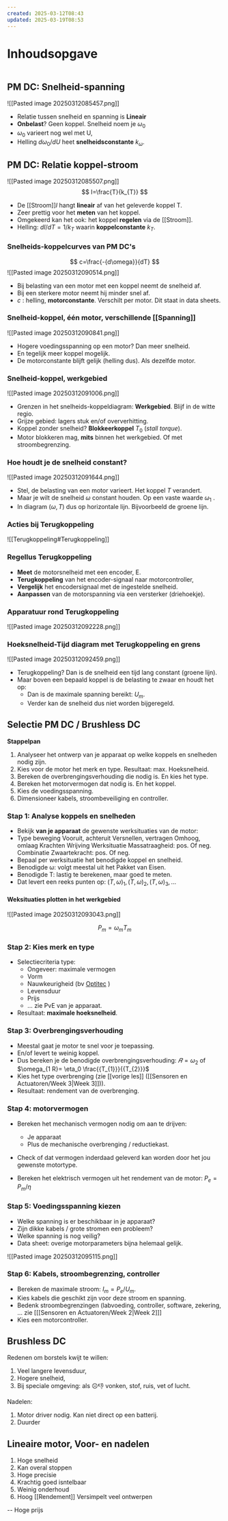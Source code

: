 ```yaml
---
created: 2025-03-12T08:43
updated: 2025-03-19T08:53
---
```

#  Inhoudsopgave
```toc
```

## PM DC: Snelheid-spanning
![[Pasted image 20250312085457.png]]
- Relatie tussen snelheid en spanning is **Lineair**
- **Onbelast**? Geen koppel. Snelheid noem je $\omega_{0}$
- $\omega_0$  varieert nog wel met U,
- Helling $d\omega_{0}/dU$ heet **snelheidsconstante** $k_{\omega}$.

## PM DC: Relatie koppel-stroom
![[Pasted image 20250312085507.png]]
$$
I=\frac{T}{k_{T}}
$$
- De [[Stroom]]*I* hangt **lineair** af van het geleverde koppel T.
- Zeer prettig voor het **meten** van het koppel.
- Omgekeerd kan het ook: het koppel **regelen** via de [[Stroom]].
- Helling: $dI/dT=1/k_{T}$ waarin **koppelconstante** $k_{T}$.

### Snelheids-koppelcurves van PM DC's
$$
c=\frac{-{d\omega}}{dT}
$$
![[Pasted image 20250312090514.png]]

- Bij belasting van een motor met een koppel neemt de snelheid af.
- Bij een sterkere motor neemt hij minder snel af. 
- $c$ : helling, **motorconstante**. Verschilt per motor. Dit staat in data sheets.

### Snelheid-koppel, één motor, verschillende [[Spanning]]
![[Pasted image 20250312090841.png]]

- Hogere voedingsspanning op een motor? Dan meer snelheid.
- En tegelijk meer koppel mogelijk. 
- De motorconstante blijft gelijk (helling dus). Als dezelfde motor.

### Snelheid-koppel, werkgebied
![[Pasted image 20250312091006.png]]

- Grenzen in het snelheids-koppeldiagram: **Werkgebied**. Blijf in de witte regio.
- Grijze gebied: lagers stuk en/of oververhitting.
- Koppel zonder snelheid? **Blokkeerkoppel** $T_0$ (*stall torque*).
- Motor blokkeren mag, **mits** binnen het werkgebied. Of met stroombegrenzing.

### Hoe houdt je de snelheid constant?
![[Pasted image 20250312091644.png]]

- Stel, de belasting van een motor varieert. Het koppel $T$ verandert.
- Maar je wilt de snelheid $\omega$ constant houden. Op een vaste waarde $\omega_{1}$ . 
- In diagram $(\omega, T)$ dus op horizontale lijn. Bijvoorbeeld de groene lijn.

### Acties bij Terugkoppeling
![[Terugkoppeling#Terugkoppeling]] 

### Regellus Terugkoppeling

- **Meet** de motorsnelheid met een encoder, E. 
- **Terugkoppeling** van het encoder-signaal naar motorcontroller, 
- **Vergelijk** het encodersignaal met de ingestelde snelheid.
- **Aanpassen** van de motorspanning via een versterker (driehoekje).

### Apparatuur rond Terugkoppeling
![[Pasted image 20250312092228.png]]

### Hoeksnelheid-Tijd diagram met Terugkoppeling en grens  
![[Pasted image 20250312092459.png]]

- Terugkoppeling? Dan is de snelheid een tijd lang constant (groene lijn).
- Maar boven een bepaald koppel is de belasting te zwaar en houdt het op: 
	- Dan is de maximale spanning bereikt: $U_{m}$. 
	- Verder kan de snelheid dus niet worden bijgeregeld.

## Selectie PM DC / Brushless DC
**Stappelpan**

1. Analyseer het ontwerp van je apparaat op welke koppels en snelheden nodig zijn.
2. Kies voor de motor het merk en type. Resultaat: max. Hoeksnelheid.
3. Bereken de overbrengingsverhouding die nodig is. En kies het type. 
4. Bereken het motorvermogen dat nodig is. En het koppel. 
5. Kies de voedingsspanning.  
6. Dimensioneer kabels, stroombeveiliging en controller.

### Stap 1: Analyse koppels en snelheden
- Bekijk **van je apparaat** de gewenste werksituaties van de motor: 
- Type beweging Vooruit, achteruit Versnellen, vertragen Omhoog, omlaag Krachten Wrijving Werksituatie Massatraagheid: pos. Of neg.    Combinatie Zwaartekracht: pos. Of neg.
- Bepaal per werksituatie het benodigde koppel en snelheid. 
- Benodigde ω: volgt meestal uit het Pakket van Eisen. 
- Benodigde T: lastig te berekenen, maar goed te meten. 
- Dat levert een reeks punten op: $(T,\omega)_{1}, (T,\omega)_{2}, (T,\omega)_{3}, …$

#### Weksituaties plotten in het werkgebied
![[Pasted image 20250312093043.png]]

$$
P_m=\omega_{m}T_{m}
$$

### Stap 2: Kies merk en type 
- Selectiecriteria type: 
	- Ongeveer: maximale vermogen
	-  Vorm  
	- Nauwkeurigheid (bv [Optitec](https://www.opitec.nl) )
	- Levensduur 
	- Prijs 
	- … zie PvE van je apparaat. 
- Resultaat: **maximale hoeksnelheid**.

### Stap 3: Overbrengingsverhouding
- Meestal gaat je motor te snel voor je toepassing.  
- En/of levert te weinig koppel. 
- Dus bereken je de benodigde overbrengingsverhouding:  $𝑅 = \omega_2$    of    $\omega_{1 R}= \eta_0 \frac{{T_{1}}}{{T_{2}}}$ 
- Kies het type overbrenging (zie [[vorige les]] ([[Sensoren en Actuatoren/Week 3|Week 3]])). 
- Resultaat: rendement van de overbrenging.

### Stap 4: motorvermogen

- Bereken het mechanisch vermogen nodig om aan te drijven: 
	- Je apparaat 
	- Plus de mechanische overbrenging / reductiekast. 

- Check of dat vermogen inderdaad geleverd kan worden door het jou gewenste motortype. 
- Bereken het elektrisch vermogen uit het rendement van de motor: $P_{e} = P_{m}/\eta$

### Stap 5: Voedingsspanning kiezen
- Welke spanning is er beschikbaar in je apparaat? 
- Zijn dikke kabels / grote stromen een probleem? 
- Welke spanning is nog veilig? 
- Data sheet: overige motorparameters bijna helemaal gelijk.

![[Pasted image 20250312095115.png]]

### Stap 6: Kabels, stroombegrenzing, controller

- Bereken de maximale stroom: $I_m = P_e/U_m$. 
- Kies kabels die geschikt zijn voor deze stroom en spanning. 
- Bedenk stroombegrenzingen (labvoeding, controller, software, zekering, … zie [[[Sensoren en Actuatoren/Week 2|Week 2]]] 
- Kies een motorcontroller.
  
## Brushless DC
Redenen om borstels kwijt te willen: 
1. Veel langere levensduur, 
2. Hogere snelheid, 
3. Bij speciale omgeving: als ☹👎 
   vonken, stof, ruis, vet of lucht. 

Nadelen: 
1. Motor driver nodig. Kan niet direct op een batterij. 
2. Duurder

## Lineaire motor, Voor- en nadelen

1. Hoge snelheid
2. Kan overal stoppen
3. Hoge precisie
4. Krachtig goed isntelbaar
5. Weinig onderhoud
6. Hoog [[Rendement]] Versimpelt veel ontwerpen

-- Hoge prijs